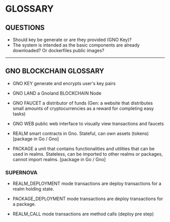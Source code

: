# GLOSSARY

## QUESTIONS

- Should key be generate or are they provided (GNO Key)?
- The system is intended as the basic components are already downloaded?
Or dockerfiles public images?

----

## GNO BLOCKCHAIN GLOSSARY

- GNO KEY
generate and encrypts user's key pairs

- GNO LAND
a Gnoland BLOCKCHAIN Node

- GNO FAUCET
a distributor of funds
(Gen: a website that distributes small amounts of cryptocurrencies as a reward for completing easy tasks)

- GNO WEB
public web interface to visually view transactions and faucets

- REALM
smart contracts in Gno. Stateful, can own assets (tokens) [package in Go / Gno]

- PACKAGE
a unit that contains functionalities and utilities that can be used in realms. Stateless, can be imported to other realms or packages, cannot import realms.  [package in Go / Gno]

### SUPERNOVA

- REALM_DEPLOYMENT mode
transactions are deploy transactions for a realm holding state.

- PACKAGE_DEPLOYMENT mode
transactions are deploy transactions for a package.

- REALM_CALL mode
transactions are method calls (deploy pre step)
